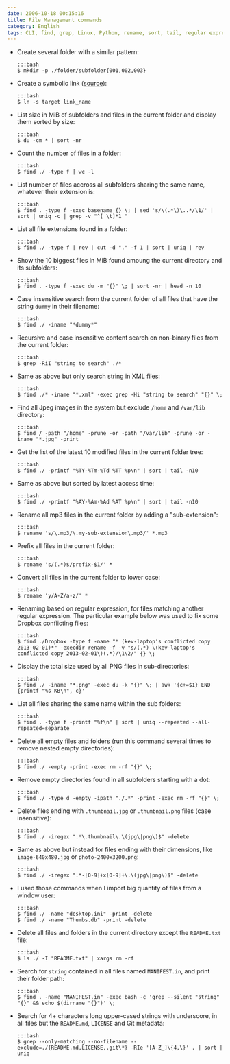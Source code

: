 ```yaml
---
date: 2006-10-18 00:15:16
title: File Management commands
category: English
tags: CLI, find, grep, Linux, Python, rename, sort, tail, regular expression, Dropbox, git
---
```


  * Create several folder with a similar pattern:

        :::bash
        $ mkdir -p ./folder/subfolder{001,002,003}

  * Create a symbolic link ([source](https://news.ycombinator.com/item?id=1984792)):

        :::bash
        $ ln -s target link_name

  * List size in MiB of subfolders and files in the current folder and display them sorted by size:

        :::bash
        $ du -cm * | sort -nr

  * Count the number of files in a folder:

        :::bash
        $ find ./ -type f | wc -l

  * List number of files accross all subfolders sharing the same name, whatever their extension is:

        :::bash
        $ find . -type f -exec basename {} \; | sed 's/\(.*\)\..*/\1/' | sort | uniq -c | grep -v "^[ \t]*1 "

  * List all file extensions found in a folder:

        :::bash
        $ find ./ -type f | rev | cut -d "." -f 1 | sort | uniq | rev

  * Show the 10 biggest files in MiB found amoung the current directory and its subfolders:

        :::bash
        $ find . -type f -exec du -m "{}" \; | sort -nr | head -n 10

  * Case insensitive search from the current folder of all files that have the string `dummy` in their filename:

        :::bash
        $ find ./ -iname "*dummy*"

  * Recursive and case insensitive content search on non-binary files from the current folder:

        :::bash
        $ grep -RiI "string to search" ./*

  * Same as above but only search string in XML files:

        :::bash
        $ find ./* -iname "*.xml" -exec grep -Hi "string to search" "{}" \;

  * Find all Jpeg images in the system but exclude `/home` and `/var/lib` directory:

        :::bash
        $ find / -path "/home" -prune -or -path "/var/lib" -prune -or -iname "*.jpg" -print

  * Get the list of the latest 10 modified files in the current folder tree:

        :::bash
        $ find ./ -printf "%TY-%Tm-%Td %TT %p\n" | sort | tail -n10

  * Same as above but sorted by latest access time:

        :::bash
        $ find ./ -printf "%AY-%Am-%Ad %AT %p\n" | sort | tail -n10

  * Rename all mp3 files in the current folder by adding a "sub-extension":

        :::bash
        $ rename 's/\.mp3/\.my-sub-extension\.mp3/' *.mp3

  * Prefix all files in the current folder:

        :::bash
        $ rename 's/(.*)$/prefix-$1/' *

  * Convert all files in the current folder to lower case:

        :::bash
        $ rename 'y/A-Z/a-z/' *

  * Renaming based on regular expression, for files matching another regular expression. The particular example below was used to fix some Dropbox conflicting files:

        :::bash
        $ find ./Dropbox -type f -name "* (kev-laptop's conflicted copy 2013-02-01)*" -execdir rename -f -v "s/(.*) \(kev-laptop's conflicted copy 2013-02-01\)(.*)/\1\2/" {} \;

  * Display the total size used by all PNG files in sub-directories:

        :::bash
        $ find ./ -iname "*.png" -exec du -k "{}" \; | awk '{c+=$1} END {printf "%s KB\n", c}'

  * List all files sharing the same name within the sub folders:

        :::bash
        $ find . -type f -printf "%f\n" | sort | uniq --repeated --all-repeated=separate

  * Delete all empty files and folders (run this command several times to remove nested empty directories):

        :::bash
        $ find ./ -empty -print -exec rm -rf "{}" \;

  * Remove empty directories found in all subfolders starting with a dot:

        :::bash
        $ find ./ -type d -empty -ipath "./.*" -print -exec rm -rf "{}" \;

  * Delete files ending with `.thumbnail.jpg` or `.thumbnail.png` files (case insensitive):

        :::bash
        $ find ./ -iregex ".*\.thumbnail\.\(jpg\|png\)$" -delete

  * Same as above but instead for files ending with their dimensions, like `image-640x480.jpg` or `photo-2400x3200.png`:

        :::bash
        $ find ./ -iregex ".*-[0-9]+x[0-9]+\.\(jpg\|png\)$" -delete

  * I used those commands when I import big quantity of files from a window user:

        :::bash
        $ find ./ -name "desktop.ini" -print -delete
        $ find ./ -name "Thumbs.db" -print -delete

  * Delete all files and folders in the current directory except the `README.txt` file:

        :::bash
        $ ls ./ -I "README.txt" | xargs rm -rf

  * Search for `string` contained in all files named `MANIFEST.in`, and print their folder path:

        :::bash
        $ find . -name "MANIFEST.in" -exec bash -c 'grep --silent "string" "{}" && echo $(dirname "{}")' \;

  * Search for 4+ characters long upper-cased strings with underscore, in all files but the `README.md`, `LICENSE` and Git metadata:

        :::bash
        $ grep --only-matching --no-filename --exclude=./{README.md,LICENSE,.git\*} -RIe '[A-Z_]\{4,\}' . | sort | uniq
